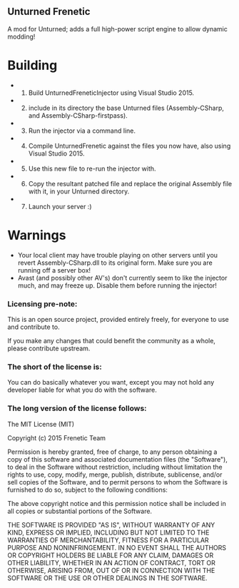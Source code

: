 Unturned Frenetic
-----------------

A mod for Unturned; adds a full high-power script engine to allow dynamic modding!

# Building

- 1. Build UnturnedFreneticInjector using Visual Studio 2015.
- 2. include in its directory the base Unturned files (Assembly-CSharp, and Assembly-CSharp-firstpass).
- 3. Run the injector via a command line.
- 4. Compile UnturnedFrenetic against the files you now have, also using Visual Studio 2015.
- 5. Use this new file to re-run the injector with.
- 6. Copy the resultant patched file and replace the original Assembly file with it, in your Unturned directory.
- 7. Launch your server :)

# Warnings

- Your local client may have trouble playing on other servers until you revert Assembly-CSharp.dll to its original form. Make sure you are running off a server box!
- Avast (and possibly other AV's) don't currently seem to like the injector much, and may freeze up. Disable them before running the injector!

### Licensing pre-note:

This is an open source project, provided entirely freely, for everyone to use and contribute to.

If you make any changes that could benefit the community as a whole, please contribute upstream.

### The short of the license is:

You can do basically whatever you want, except you may not hold any developer liable for what you do with the software.

### The long version of the license follows:

The MIT License (MIT)

Copyright (c) 2015 Frenetic Team

Permission is hereby granted, free of charge, to any person obtaining a copy
of this software and associated documentation files (the "Software"), to deal
in the Software without restriction, including without limitation the rights
to use, copy, modify, merge, publish, distribute, sublicense, and/or sell
copies of the Software, and to permit persons to whom the Software is
furnished to do so, subject to the following conditions:

The above copyright notice and this permission notice shall be included in all
copies or substantial portions of the Software.

THE SOFTWARE IS PROVIDED "AS IS", WITHOUT WARRANTY OF ANY KIND, EXPRESS OR
IMPLIED, INCLUDING BUT NOT LIMITED TO THE WARRANTIES OF MERCHANTABILITY,
FITNESS FOR A PARTICULAR PURPOSE AND NONINFRINGEMENT. IN NO EVENT SHALL THE
AUTHORS OR COPYRIGHT HOLDERS BE LIABLE FOR ANY CLAIM, DAMAGES OR OTHER
LIABILITY, WHETHER IN AN ACTION OF CONTRACT, TORT OR OTHERWISE, ARISING FROM,
OUT OF OR IN CONNECTION WITH THE SOFTWARE OR THE USE OR OTHER DEALINGS IN THE
SOFTWARE.
